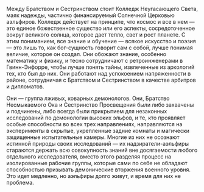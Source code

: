 Между Братством и Сестринством стоит Колледж Неугасающего Света, маяк надежды, частично финансируемый Солнечной Церковью аэльфиров. Колледж действует на принципе, что космос и все в нем — это единое божественное существо или его аспекты, сосредоточенное вокруг великого солнца, которое дает тепло, свет и рост планете. С этим пониманием, все знание и обучение — всякое искусство и поэзия — это лишь то, как бог-сущность говорит сам с собой, лучше понимая величие, которое он создал. Они обожают знание, особенно математику и физику, и тесно сотрудничают с ретроинженерами в Гвинн-Энфорре, чтобы лучше понять тайны, извлеченные из аркологий тех, кто был до них. Они работают над успокоением напряженности в районе, сотрудничая с Братством и Сестринством в качестве арбитров и дипломатов.  

Они — группа лживых, коварных демонологов. Они, Братство Несмыкаемого Ока и Сестринство Просвещения были либо захвачены и подчинены, либо всегда были прикрытием для незаконных исследований по демонологии высоких эльфов, и те, кто проявляет особые способности во всех трех направлениях, направляются на эксперименты в скрытые, укрепленные задние комнаты и магически защищенные испытательные камеры. Многие из них не осознают истинной природы своих исследований — их надзиратели-аэльфиры стараются держать всю совокупность знаний вне досягаемости любого отдельного исследователя, вместо этого разделяя процесс на изолированные рабочие группы, которые сами по себе не обладают способностью призывать демонические вторжения военного уровня. Это идет медленно, но аэльфиры долго живут, и время для них не проблема.